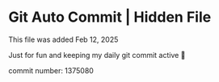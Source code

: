 # Git Auto Commit | Hidden File

This file was added Feb 12, 2025

Just for fun and keeping my daily git commit active 🤪

commit number: 1375080
